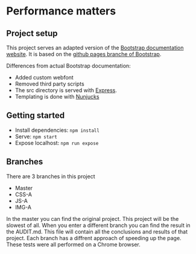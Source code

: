 # Performance matters

## Project setup

This project serves an adapted version of the [Bootstrap documentation website](http://getbootstrap.com/). It is based on the [github pages branche of Bootstrap](https://github.com/twbs/bootstrap/tree/gh-pages).

Differences from actual Bootstrap documentation:

- Added custom webfont
- Removed third party scripts
- The src directory is served with [Express](https://expressjs.com/).
- Templating is done with [Nunjucks](https://mozilla.github.io/nunjucks/)

## Getting started

- Install dependencies: `npm install`
- Serve: `npm start`
- Expose localhost: `npm run expose`

## Branches
There are 3 branches in this project
* Master
* CSS-A
* JS-A
* IMG-A

In the master you can find the original project. This project will be the slowest of all. When you enter a different branch you can find the result in the AUDIT.md. This file will contain all the conclusions and results of that project.
Each branch has a diffrent approach of speeding up the page. These tests were all performed on a Chrome browser. 
